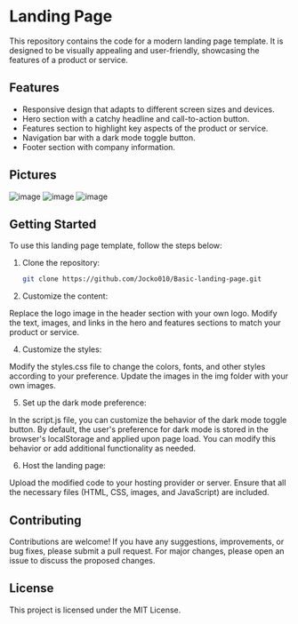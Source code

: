 # Landing Page

This repository contains the code for a modern landing page template. It is designed to be visually appealing and user-friendly, showcasing the features of a product or service.

## Features

- Responsive design that adapts to different screen sizes and devices.
- Hero section with a catchy headline and call-to-action button.
- Features section to highlight key aspects of the product or service.
- Navigation bar with a dark mode toggle button.
- Footer section with company information.
## Pictures

![image](https://github.com/Jocko010/Basic-landing-page/assets/69987100/1177321a-b476-4f1a-8a4f-52b320f502d9)
![image](https://github.com/Jocko010/Basic-landing-page/assets/69987100/756fc4c4-4a75-4ff8-9737-6dc5bb82ffff)
![image](https://github.com/Jocko010/Basic-landing-page/assets/69987100/f2dfb001-cfe1-45ce-b198-5c1de42becf3)



## Getting Started

To use this landing page template, follow the steps below:

1. Clone the repository:

   ```bash
   git clone https://github.com/Jocko010/Basic-landing-page.git
   ```
3. Customize the content:

Replace the logo image in the header section with your own logo.
Modify the text, images, and links in the hero and features sections to match your product or service.

4. Customize the styles:

Modify the styles.css file to change the colors, fonts, and other styles according to your preference.
Update the images in the img folder with your own images.

5. Set up the dark mode preference:

In the script.js file, you can customize the behavior of the dark mode toggle button.
By default, the user's preference for dark mode is stored in the browser's localStorage and applied upon page load. You can modify this behavior or add additional functionality as needed.

6. Host the landing page:

Upload the modified code to your hosting provider or server.
Ensure that all the necessary files (HTML, CSS, images, and JavaScript) are included.

## Contributing
Contributions are welcome! If you have any suggestions, improvements, or bug fixes, please submit a pull request. For major changes, please open an issue to discuss the proposed changes.

## License
This project is licensed under the MIT License.
